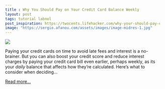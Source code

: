 ```yaml
---
title : Why You Should Pay on Your Credit Card Balance Weekly
layout: post
tags: tutorial labnol
post_inspiration: https://twocents.lifehacker.com/why-your-should-pay-on-your-credit-card-balance-weekly-1846609614
image: "https://sergio.afanou.com/assets/images/image-midres-1.jpg"
---
```


<img src="https://i.kinja-img.com/gawker-media/image/upload/s--WXVjMGb1--/c_fit,fl_progressive,q_80,w_636/dvit6dhb60bcvs7jelaf.jpg" /><p>Paying your credit cards on time to avoid late fees and interest is a no-brainer. But you can also boost your credit score and reduce interest charges by paying your credit card bill even earlier, perhaps weekly, as its your <em>daily</em> balance that affects how they’re calculated. Here’s what to consider when deciding…</p><p><a href="https://twocents.lifehacker.com/why-your-should-pay-on-your-credit-card-balance-weekly-1846609614">Read more...</a></p>